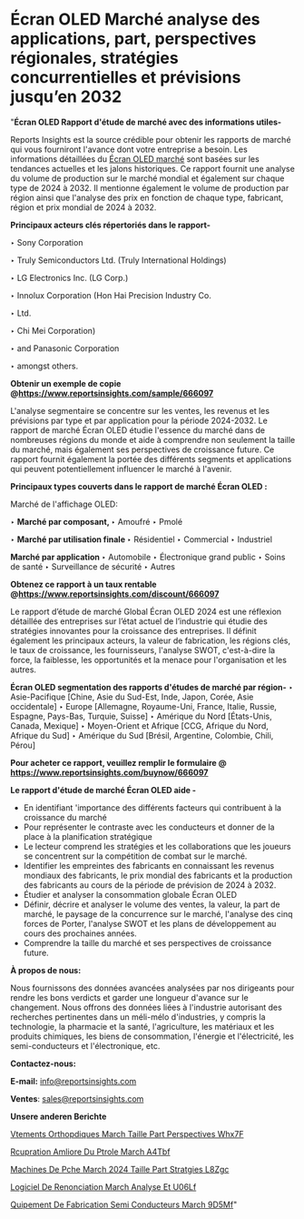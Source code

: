 # Écran OLED Marché analyse des applications, part, perspectives régionales, stratégies concurrentielles et prévisions jusqu’en 2032

"<strong>Écran OLED Rapport d'étude de marché avec des informations utiles-</strong>

Reports Insights est la source crédible pour obtenir les rapports de marché qui vous fourniront l'avance dont votre entreprise a besoin. Les informations détaillées du <a href=https://www.reportsinsights.com/sample/666097>Écran OLED marché</a> sont basées sur les tendances actuelles et les jalons historiques. Ce rapport fournit une analyse du volume de production sur le marché mondial et également sur chaque type de 2024 à 2032. Il mentionne également le volume de production par région ainsi que l'analyse des prix en fonction de chaque type, fabricant, région et prix mondial de 2024 à 2032.

<b>Principaux acteurs clés répertoriés dans le rapport-</b>

‣ Sony Corporation

‣ Truly Semiconductors Ltd. (Truly International Holdings)

‣ LG Electronics Inc. (LG Corp.)

‣ Innolux Corporation (Hon Hai Precision Industry Co.

‣ Ltd.

‣ Chi Mei Corporation)

‣ and Panasonic Corporation

‣ amongst others.

<strong><b>Obtenir un exemple de copie @</b></strong><a href=https://www.reportsinsights.com/sample/666097><strong><b>https://www.reportsinsights.com/sample/666097</b></strong></a>

L'analyse segmentaire se concentre sur les ventes, les revenus et les prévisions par type et par application pour la période 2024-2032. Le rapport de marché Écran OLED étudie l'essence du marché dans de nombreuses régions du monde et aide à comprendre non seulement la taille du marché, mais également ses perspectives de croissance future. Ce rapport fournit également la portée des différents segments et applications qui peuvent potentiellement influencer le marché à l'avenir.

<strong>Principaux types couverts dans le rapport de marché Écran OLED :</strong>

Marché de l'affichage OLED:

‣  <strong> Marché par composant, </strong>
‣ Amoufré
‣ Pmolé

‣  <strong> <strong> Marché par utilisation finale </strong> </strong>
‣ Résidentiel
‣ Commercial
‣ Industriel

<strong>Marché par application </strong>
‣ Automobile
‣ Électronique grand public
‣ Soins de santé
‣ Surveillance de sécurité
‣ Autres

<strong><b>Obtenez ce rapport à un taux rentable @</b></strong><a href=https://www.reportsinsights.com/discount/666097><strong><b>https://www.reportsinsights.com/discount/666097</b></strong></a>

Le rapport d’étude de marché Global Écran OLED 2024 est une réflexion détaillée des entreprises sur l’état actuel de l’industrie qui étudie des stratégies innovantes pour la croissance des entreprises. Il définit également les principaux acteurs, la valeur de fabrication, les régions clés, le taux de croissance, les fournisseurs, l'analyse SWOT, c'est-à-dire la force, la faiblesse, les opportunités et la menace pour l'organisation et les autres.

<strong>Écran OLED segmentation des rapports d'études de marché par région-</strong>
‣ Asie-Pacifique [Chine, Asie du Sud-Est, Inde, Japon, Corée, Asie occidentale]
‣ Europe [Allemagne, Royaume-Uni, France, Italie, Russie, Espagne, Pays-Bas, Turquie, Suisse]
‣ Amérique du Nord [États-Unis, Canada, Mexique]
‣ Moyen-Orient et Afrique [CCG, Afrique du Nord, Afrique du Sud]
‣ Amérique du Sud [Brésil, Argentine, Colombie, Chili, Pérou]

<strong>Pour acheter ce rapport, veuillez remplir le formulaire @   <a href=https://www.reportsinsights.com/buynow/666097>https://www.reportsinsights.com/buynow/666097</a></strong>

<strong>Le rapport d'étude de marché Écran OLED aide -</strong>
<ul>
  <li>En identifiant 'importance des différents facteurs qui contribuent à la croissance du marché</li>
  <li>Pour représenter le contraste avec les conducteurs et donner de la place à la planification stratégique</li>
  <li>Le lecteur comprend les stratégies et les collaborations que les joueurs se concentrent sur la compétition de combat sur le marché.</li>
  <li>Identifier les empreintes des fabricants en connaissant les revenus mondiaux des fabricants, le prix mondial des fabricants et la production des fabricants au cours de la période de prévision de 2024 à 2032.</li>
  <li>Étudier et analyser la consommation globale Écran OLED</li>
  <li>Définir, décrire et analyser le volume des ventes, la valeur, la part de marché, le paysage de la concurrence sur le marché, l'analyse des cinq forces de Porter, l'analyse SWOT et les plans de développement au cours des prochaines années.</li>
  <li>Comprendre la taille du marché et ses perspectives de croissance future.</li>
</ul>
<strong>À propos de nous:</strong>

Nous fournissons des données avancées analysées par nos dirigeants pour rendre les bons verdicts et garder une longueur d'avance sur le changement. Nous offrons des données liées à l'industrie autorisant des recherches pertinentes dans un méli-mélo d'industries, y compris la technologie, la pharmacie et la santé, l'agriculture, les matériaux et les produits chimiques, les biens de consommation, l'énergie et l'électricité, les semi-conducteurs et l'électronique, etc.

<strong>Contactez-nous:</strong>

<strong>E-mail:</strong> <a href=mailto:info@reportsinsights.com>info@reportsinsights.com</a>

<strong>Ventes</strong>: <a href=mailto:sales@reportsinsights.com>sales@reportsinsights.com</a>

<strong>Unsere anderen Berichte</strong>

<a href=https://www.linkedin.com/pulse/v%C3%AAtements-orthop%C3%A9diques-march%C3%A9-taille-part-perspectives-whx7f/>Vtements Orthopdiques March Taille Part Perspectives Whx7F</a>

<a href=https://www.linkedin.com/pulse/r%C3%A9cup%C3%A9ration-am%C3%A9lior%C3%A9e-du-p%C3%A9trole-march%C3%A9--a4tbf/>Rcupration Amliore Du Ptrole March  A4Tbf</a>

<a href=https://www.linkedin.com/pulse/machines-de-p%C3%AAche-march%C3%A9-2024-taille-part-strat%C3%A9gies-l8zgc/>Machines De Pche March 2024 Taille Part Stratgies L8Zgc</a>

<a href=https://www.linkedin.com/pulse/logiciel-de-renonciation-march%C3%A9-analyse-et-u06lf/>Logiciel De Renonciation March Analyse Et U06Lf</a>

<a href=https://www.linkedin.com/pulse/%C3%A9quipement-de-fabrication-semi-conducteurs-march%C3%A9-9d5mf/>Quipement De Fabrication Semi Conducteurs March 9D5Mf</a>"

